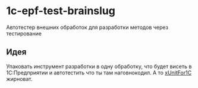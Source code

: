 # 1c-epf-test-brainslug
Автотестер внешних обработок для разработки методов через тестирование

## Идея
Упаковать инструмент разработки в одну обработку, что будет висеть в 1С:Предприятии и автотестить что ты там наговнокодил.
А то [xUnitFor1C](https://github.com/xDrivenDevelopment/xUnitFor1C) жирноват.
